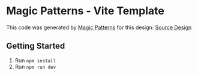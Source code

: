 # Magic Patterns - Vite Template

This code was generated by [Magic Patterns](https://magicpatterns.com) for this design: [Source Design](https://www.magicpatterns.com/c/tqpegxmrqdafqx9tmkeq6j)

## Getting Started

1. Run `npm install`
2. Run `npm run dev`
